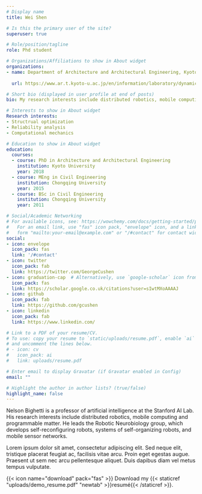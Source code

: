 ```yaml
---
# Display name
title: Wei Shen

# Is this the primary user of the site?
superuser: true

# Role/position/tagline
role: Phd student 

# Organizations/Affiliations to show in About widget
organizations:
- name: Department of Architecture and Architectural Engineering, Kyoto University
        
  url: https://www.ar.t.kyoto-u.ac.jp/en/information/laboratory/dynamics?set_language=en

# Short bio (displayed in user profile at end of posts)
bio: My research interests include distributed robotics, mobile computing and programmable matter.

# Interests to show in About widget
Research interests:
- Structrual optimization
- Reliability analysis
- Computational mechanics

# Education to show in About widget
education:
  courses:
  - course: PhD in Architecture and Architectural Engineering
    institution: Kyoto University
    year: 2018
  - course: MEng in Civil Engineering
    institution: Chongqing University
    year: 2015
  - course: BSc in Civil Engineering
    institution: Chongqing University
    year: 2011

# Social/Academic Networking
# For available icons, see: https://wowchemy.com/docs/getting-started/page-builder/#icons
#   For an email link, use "fas" icon pack, "envelope" icon, and a link in the
#   form "mailto:your-email@example.com" or "/#contact" for contact widget.
social:
- icon: envelope
  icon_pack: fas
  link: '/#contact'
- icon: twitter
  icon_pack: fab
  link: https://twitter.com/GeorgeCushen
- icon: graduation-cap  # Alternatively, use `google-scholar` icon from `ai` icon pack
  icon_pack: fas
  link: https://scholar.google.co.uk/citations?user=sIwtMXoAAAAJ
- icon: github
  icon_pack: fab
  link: https://github.com/gcushen
- icon: linkedin
  icon_pack: fab
  link: https://www.linkedin.com/

# Link to a PDF of your resume/CV.
# To use: copy your resume to `static/uploads/resume.pdf`, enable `ai` icons in `params.toml`, 
# and uncomment the lines below.
# - icon: cv
#   icon_pack: ai
#   link: uploads/resume.pdf

# Enter email to display Gravatar (if Gravatar enabled in Config)
email: ""

# Highlight the author in author lists? (true/false)
highlight_name: false
---
```


Nelson Bighetti is a professor of artificial intelligence at the Stanford AI Lab. His research interests include distributed robotics, mobile computing and programmable matter. He leads the Robotic Neurobiology group, which develops self-reconfiguring robots, systems of self-organizing robots, and mobile sensor networks.

Lorem ipsum dolor sit amet, consectetur adipiscing elit. Sed neque elit, tristique placerat feugiat ac, facilisis vitae arcu. Proin eget egestas augue. Praesent ut sem nec arcu pellentesque aliquet. Duis dapibus diam vel metus tempus vulputate.

{{< icon name="download" pack="fas" >}} Download my {{< staticref "uploads/demo_resume.pdf" "newtab" >}}resumé{{< /staticref >}}.
